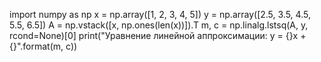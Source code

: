 import numpy as np
x = np.array([1, 2, 3, 4, 5])
y = np.array([2.5, 3.5, 4.5, 5.5, 6.5])
A = np.vstack([x, np.ones(len(x))]).T
m, c = np.linalg.lstsq(A, y, rcond=None)[0]
print("Уравнение линейной аппроксимации: y = {}x + {}".format(m, c))
